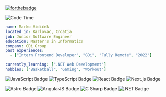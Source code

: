 [![forthebadge](https://forthebadge.com/images/badges/not-a-bug-a-feature.svg)](https://forthebadge.com)

<img alt="Code Time" src="https://img.shields.io/badge/mvidicek@protonmail.com-@-blue" />

```yaml
name: Marko Vidiček
located_in: Karlovac, Croatia
job: Junior Software Engineer
education: Master's in Informatics
company: GDi Group
past experiences: 
  - ["Intern Frontend Developer", "GDi", "Fully Remote", "2022"]

currently_learning: [".NET Web Development"]
hobbies: ["Basketball", "Gaming", "Workout"]
```
![JavaScript Badge](https://img.shields.io/badge/JavaScript-F7DF1E?logo=javascript&logoColor=000&style=flat-square)
![TypeScript Badge](https://img.shields.io/badge/TypeScript-3178C6?logo=typescript&logoColor=fff&style=flat-square)
![React Badge](https://img.shields.io/badge/React-61DAFB?logo=react&logoColor=000&style=flat-square)
![Next.js Badge](https://img.shields.io/badge/Next.js-000?logo=nextdotjs&logoColor=fff&style=flat-square)

![Astro Badge](https://img.shields.io/badge/Astro-FF5D01?logo=astro&logoColor=fff&style=flat-square)
![AngularJS Badge](https://img.shields.io/badge/AngularJS-E23237?logo=angularjs&logoColor=fff&style=flat-square)
![C Sharp Badge](https://img.shields.io/badge/C%20Sharp-239120?logo=csharp&logoColor=fff&style=flat-square)
![.NET Badge](https://img.shields.io/badge/.NET-512BD4?logo=dotnet&logoColor=fff&style=flat-square)
